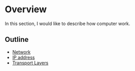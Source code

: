 # Overview
In this section, I would like to describe how computer work. 

## Outline
* [Network](/how-computer-works/network/README.md)
* [IP address](/how-computer-works/ip-address/README.md)
* [Transport Layers](/how-computer-works/transport-layers/README.md)